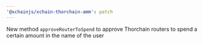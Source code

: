 ```yaml
---
'@xchainjs/xchain-thorchain-amm': patch
---
```


New method `approveRouterToSpend` to approve Thorchain routers to spend a certain amount in the name of the user
